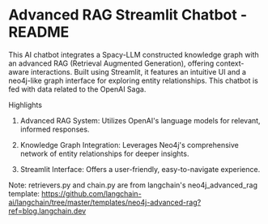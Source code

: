 # Advanced RAG Streamlit Chatbot - README 

This AI chatbot integrates a Spacy-LLM constructed knowledge graph with an advanced RAG (Retrieval Augmented Generation), offering context-aware interactions. Built using Streamlit, it features an intuitive UI and a neo4j-like graph interface for exploring entity relationships. This chatbot is fed with data related to the OpenAI Saga.

Highlights

1. Advanced RAG System: 
Utilizes OpenAI's language models for relevant, informed responses.

2. Knowledge Graph Integration:
Leverages Neo4j's comprehensive network of entity relationships for deeper insights.

3. Streamlit Interface:
Offers a user-friendly, easy-to-navigate experience.

Note: retrievers.py and chain.py are from langchain's neo4j_advanced_rag template: 
https://github.com/langchain-ai/langchain/tree/master/templates/neo4j-advanced-rag?ref=blog.langchain.dev

